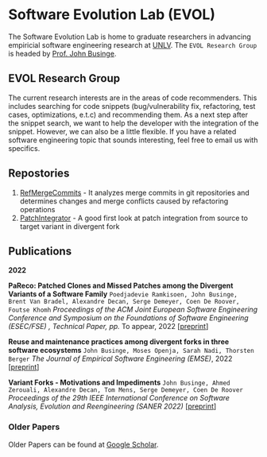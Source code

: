 # Software Evolution Lab (EVOL)
The Software Evolution Lab is home to graduate researchers in advancing empiricial software engineering research at [UNLV](https://unlv.edu). The `EVOL Research Group` is headed by [Prof. John Businge](https://johnxu21.github.io/). 

## EVOL Research Group
The current research interests are in the areas of code recommenders. This includes searching for code snippets (bug/vulnerability fix, refactoring, test cases, optimizations, e.t.c) and recommending them. As a next step after the snippet search, we want to help the developer with the integration of the snippet. However, we can also be a little flexible. If you have a related software engineering topic that sounds interesting, feel free to email us with specifics.

## Repostories
1. [RefMergeCommits](https://github.com/unlv-evol/RefMergeCommits) - It analyzes merge commits in git repositories and determines changes and merge conflicts caused by refactoring operations
2. [PatchIntegrator](https://github.com/unlv-evol/PatchIntegrator) - A good first look at patch integration from source to target variant in divergent fork

## Publications 
**2022**

**PaReco: Patched Clones and Missed Patches among the Divergent Variants of a Software Family**
`Poedjadevie Ramkisoen, John Businge, Brent Van Bradel, Alexandre Decan, Serge Demeyer, Coen De Roover, Foutse Khomh`
_Proceedings of the ACM Joint European Software Engineering Conference and Symposium on the Foundations of Software Engineering (ESEC/FSE) , Technical Paper, pp._ To appear, 2022 [[preprint](https://johnxu21.github.io/files/FSE2022.pdf)]

**Reuse and maintenance practices among divergent forks in three software ecosystems**
`John Businge, Moses Openja, Sarah Nadi, Thorsten Berger`
_The Journal of Empirical Software Engineering (EMSE)_, 2022 [[preprint](https://johnxu21.github.io/files/EMSE2022.pdf)]

**Variant Forks - Motivations and Impediments**
`John Businge, Ahmed Zerouali, Alexandre Decan, Tom Mens, Serge Demeyer, Coen De Roover`
_Proceedings of the 29th IEEE International Conference on Software Analysis, Evolution and Reengineering (SANER 2022)_ [[preprint](https://johnxu21.github.io/files/SANER2022.pdf)]

### Older Papers
Older Papers can be found at [Google Scholar](https://scholar.google.com/citations?user=n9RFi3sAAAAJ&hl=en).
